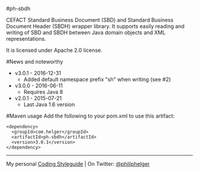 #ph-sbdh

CEFACT Standard Business Document (SBD) and Standard Business Document Header (SBDH) wrapper library.
It supports easily reading and writing of SBD and SBDH between Java domain objects and XML representations.

It is licensed under Apache 2.0 license.

#News and noteworthy

  * v3.0.1 - 2016-12-31
    * Added default namespace prefix "sh" when writing (see #2)
  * v3.0.0 - 2016-06-11
    * Requires Java 8
  * v2.0.1 - 2015-07-21
    * Last Java 1.6 version  

#Maven usage
Add the following to your pom.xml to use this artifact:
```
<dependency>
  <groupId>com.helger</groupId>
  <artifactId>ph-sbdh</artifactId>
  <version>3.0.1</version>
</dependency>
```

---

My personal [Coding Styleguide](https://github.com/phax/meta/blob/master/CodeingStyleguide.md) |
On Twitter: <a href="https://twitter.com/philiphelger">@philiphelger</a>
